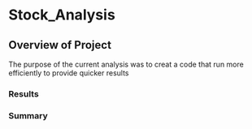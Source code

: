 # Stock_Analysis
## Overview of Project 
The purpose of the current analysis was to creat a code that run more efficiently to provide quicker results
### Results 
### Summary
